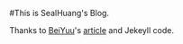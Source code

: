 #This is SealHuang's Blog.

Thanks to [BeiYuu](http://beiyuu.com)'s [article](http://beiyuu.com/github-pages/) and Jekeyll code.
